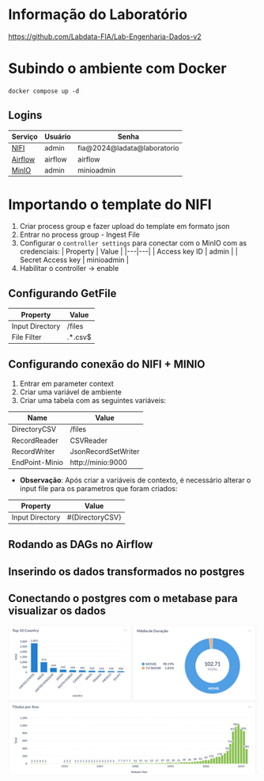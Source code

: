 # Informação do Laboratório
https://github.com/Labdata-FIA/Lab-Engenharia-Dados-v2


# Subindo o ambiente com Docker
`docker compose up -d`



## Logins
| Serviço | Usuário | Senha | 
|---|---|---|
| [NIFI](https://localhost:9443/nifi/#/login) | admin | fia@2024@ladata@laboratorio |
| [Airflow](http://localhost:8080/) | airflow | airflow |
| [MinIO](http://localhost:9001/login) | admin | minioadmin |

# Importando o template do NIFI
1. Criar process group e fazer upload do template em formato json
2. Entrar no process group - Ingest File
3. Configurar o ```controller settings``` para conectar com o MinIO com as credenciais:
    | Property | Value |
    |---|---|
    | Access key ID | admin |
    | Secret Access key | minioadmin |
4. Habilitar o controller -> enable

## Configurando GetFile
| Property | Value |
|---|---|
| Input Directory | /files |
| File Filter | .*.csv$ |

## Configurando conexão do NIFI + MINIO
1. Entrar em parameter context
2. Criar uma variável de ambiente
3. Criar uma tabela com as seguintes variáveis:

| Name | Value |
| --- | --- |
| DirectoryCSV | /files |
| RecordReader	| CSVReader |
| RecordWriter	| JsonRecordSetWriter |
| EndPoint-Minio | http://minio:9000 |

* **Observação**: Após criar a variáveis de contexto, é necessário alterar o input file para os parametros que foram criados:
  
| Property | Value |
|---|---|
| Input Directory | #{DirectoryCSV} |


## Rodando as DAGs no Airflow

## Inserindo os dados transformados no postgres

## Conectando o postgres com o metabase para visualizar os dados
![Dash](Imagens/Dash%20Metabase.png)